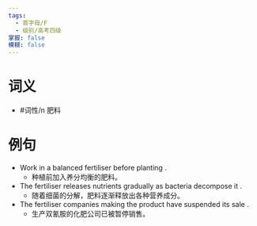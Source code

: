 ```yaml
---
tags:
  - 首字母/F
  - 级别/高考四级
掌握: false
模糊: false
---
```

# 词义
- #词性/n  肥料
# 例句
- Work in a balanced fertiliser before planting .
	- 种植前加入养分均衡的肥料。
- The fertiliser releases nutrients gradually as bacteria decompose it .
	- 随着细菌的分解，肥料逐渐释放出各种营养成分。
- The fertiliser companies making the product have suspended its sale .
	- 生产双氰胺的化肥公司已被暂停销售。
